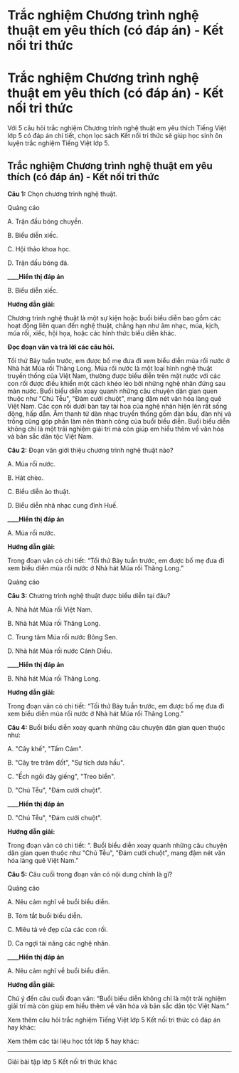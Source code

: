 # Trắc nghiệm Chương trình nghệ thuật em yêu thích (có đáp án) - Kết nối tri thức

# Trắc nghiệm Chương trình nghệ thuật em yêu thích (có đáp án) - Kết nối tri thức

Với 5 câu hỏi trắc nghiệm Chương trình nghệ thuật em yêu thích Tiếng Việt lớp 5 có đáp án chi tiết, chọn lọc sách Kết nối tri thức sẽ giúp học sinh ôn luyện trắc nghiệm Tiếng Việt lớp 5.

## Trắc nghiệm Chương trình nghệ thuật em yêu thích (có đáp án) - Kết nối tri thức

**Câu 1:** Chọn chương trình nghệ thuật.

Quảng cáo

A. Trận đấu bóng chuyền.

B. Biểu diễn xiếc.

C. Hội thảo khoa học.

D. Trận đấu bóng đá.

____**Hiển thị đáp án**

B. Biểu diễn xiếc.

**Hướng dẫn giải:**

Chương trình nghệ thuật là một sự kiện hoặc buổi biểu diễn bao gồm các hoạt động liên quan đến nghệ thuật, chẳng hạn như âm nhạc, múa, kịch, múa rối, xiếc, hội họa, hoặc các hình thức biểu diễn khác.

**Đọc đoạn văn và trả lời các câu hỏi.**

Tối thứ Bảy tuần trước, em được bố mẹ đưa đi xem biểu diễn múa rối nước ở Nhà hát Múa rối Thăng Long. Múa rối nước là một loại hình nghệ thuật truyền thống của Việt Nam, thường được biểu diễn trên mặt nước với các con rối được điều khiển một cách khéo léo bởi những nghệ nhân đứng sau màn nước. Buổi biểu diễn xoay quanh những câu chuyện dân gian quen thuộc như "Chú Tễu", "Đám cưới chuột", mang đậm nét văn hóa làng quê Việt Nam. Các con rối dưới bàn tay tài hoa của nghệ nhân hiện lên rất sống động, hấp dẫn. Âm thanh từ dàn nhạc truyền thống gồm đàn bầu, đàn nhị và trống cũng góp phần làm nên thành công của buổi biểu diễn. Buổi biểu diễn không chỉ là một trải nghiệm giải trí mà còn giúp em hiểu thêm về văn hóa và bản sắc dân tộc Việt Nam.

**Câu 2:** Đoạn văn giới thiệu chương trình nghệ thuật nào?

A. Múa rối nước.

B. Hát chèo.

C. Biểu diễn ảo thuật.

D. Biểu diễn nhã nhạc cung đình Huế.

____**Hiển thị đáp án**

A. Múa rối nước.

**Hướng dẫn giải:**

Trong đoạn văn có chi tiết: “Tối thứ Bảy tuần trước, em được bố mẹ đưa đi xem biểu diễn múa rối nước ở Nhà hát Múa rối Thăng Long.”

Quảng cáo

**Câu 3:** Chương trình nghệ thuật được biểu diễn tại đâu?

A. Nhà hát Múa rối Việt Nam.

B. Nhà hát Múa rối Thăng Long.

C. Trung tâm Múa rối nước Bông Sen.

D. Nhà hát Múa rối nước Cánh Diều.

____**Hiển thị đáp án**

B. Nhà hát Múa rối Thăng Long.

**Hướng dẫn giải:**

Trong đoạn văn có chi tiết: “Tối thứ Bảy tuần trước, em được bố mẹ đưa đi xem biểu diễn múa rối nước ở Nhà hát Múa rối Thăng Long.”

**Câu 4:** Buổi biểu diễn xoay quanh những câu chuyện dân gian quen thuộc như:

A. "Cây khế", "Tấm Cám".

B. "Cây tre trăm đốt", "Sự tích dưa hấu".

C. "Ếch ngồi đáy giếng", "Treo biển".

D. "Chú Tễu", "Đám cưới chuột".

____**Hiển thị đáp án**

D. "Chú Tễu", "Đám cưới chuột".

**Hướng dẫn giải:**

Trong đoạn văn có chi tiết: “. Buổi biểu diễn xoay quanh những câu chuyện dân gian quen thuộc như "Chú Tễu", "Đám cưới chuột", mang đậm nét văn hóa làng quê Việt Nam.”

**Câu 5:** Câu cuối trong đoạn văn có nội dung chính là gì?

Quảng cáo

A. Nêu cảm nghĩ về buổi biểu diễn.

B. Tóm tắt buổi biểu diễn.

C. Miêu tả vẻ đẹp của các con rối.

D. Ca ngợi tài năng các nghệ nhân.

____**Hiển thị đáp án**

A. Nêu cảm nghĩ về buổi biểu diễn.

**Hướng dẫn giải:**

Chú ý đến câu cuối đoạn văn: “Buổi biểu diễn không chỉ là một trải nghiệm giải trí mà còn giúp em hiểu thêm về văn hóa và bản sắc dân tộc Việt Nam.”

Xem thêm câu hỏi trắc nghiệm Tiếng Việt lớp 5 Kết nối tri thức có đáp án hay khác:

Xem thêm các tài liệu học tốt lớp 5 hay khác:

* * *

Giải bài tập lớp 5 Kết nối tri thức khác
